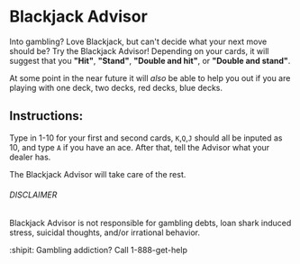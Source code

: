 # Blackjack Advisor

Into gambling? Love Blackjack, but can't decide what your next move should be? Try the Blackjack Advisor!
Depending on your cards, it will suggest that you **"Hit"**, **"Stand"**, **"Double and hit"**, or **"Double and stand"**.

At some point in the near future it will *also* be able to help you out if you are playing with one deck, two decks, red decks, blue decks.

## Instructions:

Type in 1-10 for your first and second cards, `K`,`Q`,`J` should all be inputed as 10, and type `A` if you have an ace. 
After that, tell the Advisor what your dealer has. 

The Blackjack Advisor will take care of the rest. 

###### DISCLAIMER
Blackjack Advisor is not responsible for gambling debts, loan shark induced stress, suicidal thoughts, and/or irrational behavior. 

:shipit: Gambling addiction? Call 1-888-get-help
